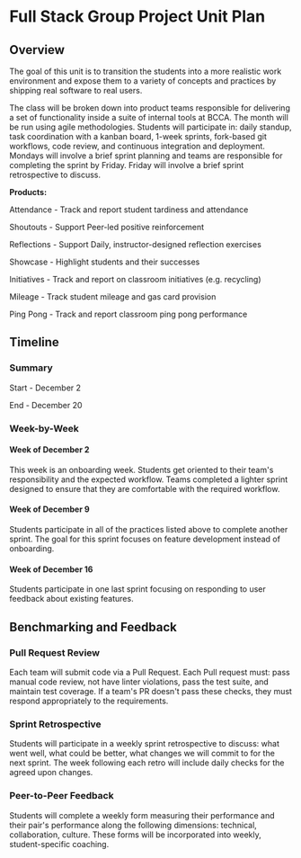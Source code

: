 # Full Stack Group Project Unit Plan

## Overview

The goal of this unit is to transition the students into a more realistic work environment and expose them to a variety of concepts and practices by shipping real software to real users.

The class will be broken down into product teams responsible for delivering a set of functionality inside a suite of internal tools at BCCA. The month will be run using agile methodologies. Students will participate in: daily standup, task coordination with a kanban board, 1-week sprints, fork-based git workflows, code review, and continuous integration and deployment. Mondays will involve a brief sprint planning and teams are responsible for completing the sprint by Friday. Friday will involve a brief sprint retrospective to discuss.

**Products:**

Attendance - Track and report student tardiness and attendance

Shoutouts - Support Peer-led positive reinforcement

Reflections - Support Daily, instructor-designed reflection exercises

Showcase - Highlight students and their successes

Initiatives - Track and report on classroom initiatives (e.g. recycling)

Mileage - Track student mileage and gas card provision

Ping Pong - Track and report classroom ping pong performance

## Timeline

### Summary

Start - December 2

End - December 20

### Week-by-Week

#### Week of December 2

This week is an onboarding week. Students get oriented to their team's responsibility and the expected workflow. Teams completed a lighter sprint designed to ensure that they are comfortable with the required workflow.

#### Week of December 9

Students participate in all of the practices listed above to complete another sprint. The goal for this sprint focuses on feature development instead of onboarding.

#### Week of December 16

Students participate in one last sprint focusing on responding to user feedback about existing features.

## Benchmarking and Feedback

### Pull Request Review

Each team will submit code via a Pull Request. Each Pull request must: pass manual code review, not have linter violations, pass the test suite, and maintain test coverage. If a team's PR doesn't pass these checks, they must respond appropriately to the requirements.

### Sprint Retrospective

Students will participate in a weekly sprint retrospective to discuss: what went well, what could be better, what changes we will commit to for the next sprint. The week following each retro will include daily checks for the agreed upon changes.

### Peer-to-Peer Feedback

Students will complete a weekly form measuring their performance and their pair's performance along the following dimensions: technical, collaboration, culture. These forms will be incorporated into weekly, student-specific coaching.

